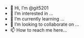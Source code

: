 - 👋 Hi, I’m @git5201
- 👀 I’m interested in ...
- 🌱 I’m currently learning ...
- 💞️ I’m looking to collaborate on ...
- 📫 How to reach me here...

<!---
git5201/git5201 is a ✨ special ✨ repository because its `README.md` (this file) appears on your GitHub profile.
You can click the Preview link to take a look at your changes.
--->
